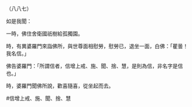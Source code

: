 （八八七）

如是我聞：

一時，佛住舍衛國祇樹給孤獨園。

時，有異婆羅門來詣佛所，與世尊面相慰勞，慰勞已，退坐一面，白佛：「瞿曇！我名信。」

佛告婆羅門：「所謂信者，信增上戒、施、聞、捨、慧，是則為信，非名字是信也。」

時，婆羅門聞佛所說，歡喜隨喜，從坐起而去。




#信增上戒、施、聞、捨、慧
